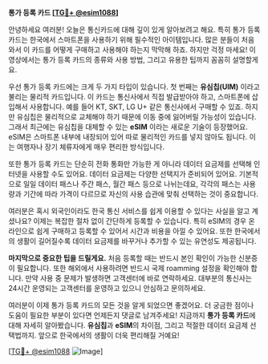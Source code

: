 **통가 등록 카드 [[TG💪+ @esim1088](https://t.me/s/esim1088)]**

안녕하세요 여러분! 오늘은 통신카드에 대해 깊이 있게 알아보려고 해요. 특히 통가 등록 카드는 한국에서 스마트폰을 사용하기 위해 필수적인 아이템입니다. 많은 분들이 처음 와서 이 카드를 어떻게 구매하고 사용해야 하는지 막막해 하죠. 하지만 걱정 마세요! 이 영상에서는 통가 등록 카드의 종류와 사용 방법, 그리고 유용한 팁까지 꼼꼼히 설명할게요.

우선 통가 등록 카드에는 크게 두 가지 타입이 있습니다. 첫 번째는 **유심칩(UIM)** 이라고 불리는 물리적 카드입니다. 이 카드는 통신사에서 직접 발급받아야 하고, 스마트폰에 삽입해서 사용합니다. 예를 들어 KT, SKT, LG U+ 같은 통신사에서 구매할 수 있죠. 하지만 유심칩은 물리적으로 교체해야 하기 때문에 이동 중에 잃어버릴 가능성이 있습니다. 그래서 최근에는 유심칩을 대체할 수 있는 **eSIM** 이라는 새로운 기술이 등장했어요. eSIM은 스마트폰 내부에 내장되어 있어 따로 물리적인 카드를 넣지 않아도 됩니다. 이는 여행자나 장기 체류자에게 매우 편리한 방식입니다.

또한 통가 등록 카드는 단순히 전화 통화만 가능한 게 아니라 데이터 요금제를 선택해 인터넷을 사용할 수도 있어요. 데이터 요금제는 다양한 선택지가 준비되어 있어요. 기본적으로 일일 데이터 패스나 주간 패스, 월간 패스 등으로 나뉘는데요, 각각의 패스는 사용량과 기간에 따라 가격이 다르므로 자신의 사용 습관에 맞춰 선택하는 것이 중요합니다.

여러분은 혹시 외국인이라도 한국 통신 서비스를 쉽게 이용할 수 있다는 사실을 알고 계셨나요? 이제는 복잡한 절차 없이 간단하게 등록할 수 있습니다. 특히 eSIM의 경우 온라인으로 쉽게 구매하고 등록할 수 있어서 시간과 비용을 아낄 수 있어요. 또한 한국에서의 생활이 길어질수록 데이터 요금제를 바꾸거나 추가할 수 있는 유연성도 제공됩니다.

**마지막으로 중요한 팁을 드릴게요.** 처음 등록할 때는 반드시 본인 확인이 가능한 신분증이 필요합니다. 또한 해외에서 사용하려면 반드시 국제 roamming 설정을 확인해야 합니다. 만약 사용 중 문제가 발생하면 고객센터에 바로 연락하세요. 대부분의 통신사는 24시간 운영되는 고객센터를 운영하고 있으니 안심하고 문의하세요.

여러분이 이제 통가 등록 카드의 모든 것을 알게 되었으면 좋겠어요. 더 궁금한 점이나 도움이 필요한 부분이 있다면 언제든지 댓글로 남겨주세요! 지금까지 **통가 등록 카드**에 대해 자세히 알아봤습니다. **유심칩**과 **eSIM**의 차이점, 그리고 적절한 데이터 요금제 선택법까지. 앞으로 한국에서의 생활이 더욱 편리해질 거예요!

[[TG💪+ @esim1088](https://t.me/s/esim1088) ![Image](https://i.postimg.cc/Y0z9fWf4/image.png)]